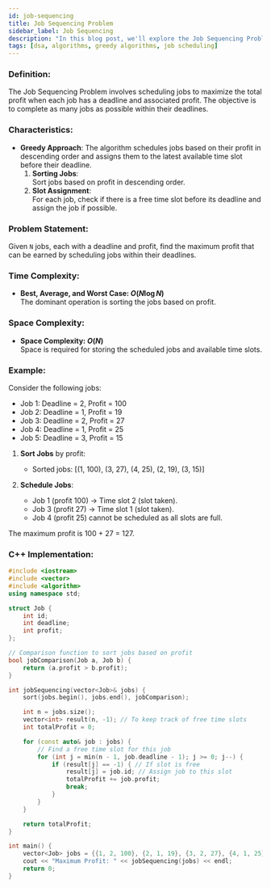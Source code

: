 ```yaml
---
id: job-sequencing
title: Job Sequencing Problem
sidebar_label: Job Sequencing
description: "In this blog post, we'll explore the Job Sequencing Problem, a greedy algorithm for scheduling jobs with deadlines."
tags: [dsa, algorithms, greedy algorithms, job scheduling]
---
```


### Definition:

The Job Sequencing Problem involves scheduling jobs to maximize the total profit when each job has a deadline and associated profit. The objective is to complete as many jobs as possible within their deadlines.

### Characteristics:

- **Greedy Approach**:
  The algorithm schedules jobs based on their profit in descending order and assigns them to the latest available time slot before their deadline.
  1. **Sorting Jobs**:  
     Sort jobs based on profit in descending order.
  2. **Slot Assignment**:  
     For each job, check if there is a free time slot before its deadline and assign the job if possible.

### Problem Statement:

Given `N` jobs, each with a deadline and profit, find the maximum profit that can be earned by scheduling jobs within their deadlines.

### Time Complexity:

- **Best, Average, and Worst Case: $O(N \log N)$**  
  The dominant operation is sorting the jobs based on profit.

### Space Complexity:

- **Space Complexity: $O(N)$**  
Space is required for storing the scheduled jobs and available time slots.

### Example:

Consider the following jobs:

- Job 1: Deadline = 2, Profit = 100
- Job 2: Deadline = 1, Profit = 19
- Job 3: Deadline = 2, Profit = 27
- Job 4: Deadline = 1, Profit = 25
- Job 5: Deadline = 3, Profit = 15

1. **Sort Jobs** by profit:
   - Sorted jobs: [(1, 100), (3, 27), (4, 25), (2, 19), (3, 15)]

2. **Schedule Jobs**:
   - Job 1 (profit 100) → Time slot 2 (slot taken).
   - Job 3 (profit 27) → Time slot 1 (slot taken).
   - Job 4 (profit 25) cannot be scheduled as all slots are full.

The maximum profit is 100 + 27 = 127.

### C++ Implementation:

```cpp
#include <iostream>
#include <vector>
#include <algorithm>
using namespace std;

struct Job {
    int id;
    int deadline;
    int profit;
};

// Comparison function to sort jobs based on profit
bool jobComparison(Job a, Job b) {
    return (a.profit > b.profit);
}

int jobSequencing(vector<Job>& jobs) {
    sort(jobs.begin(), jobs.end(), jobComparison);

    int n = jobs.size();
    vector<int> result(n, -1); // To keep track of free time slots
    int totalProfit = 0;

    for (const auto& job : jobs) {
        // Find a free time slot for this job
        for (int j = min(n - 1, job.deadline - 1); j >= 0; j--) {
            if (result[j] == -1) { // If slot is free
                result[j] = job.id; // Assign job to this slot
                totalProfit += job.profit;
                break;
            }
        }
    }

    return totalProfit;
}

int main() {
    vector<Job> jobs = {{1, 2, 100}, {2, 1, 19}, {3, 2, 27}, {4, 1, 25}, {5, 3, 15}};
    cout << "Maximum Profit: " << jobSequencing(jobs) << endl;
    return 0;
}
```